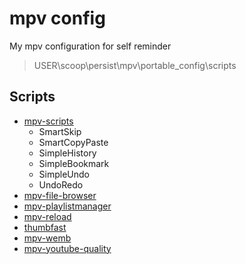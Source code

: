 # mpv config

My mpv configuration for self reminder

> USER\scoop\persist\mpv\portable_config\scripts

## Scripts

- [mpv-scripts](https://github.com/Eisa01/mpv-scripts)
    - SmartSkip
    - SmartCopyPaste
    - SimpleHistory
    - SimpleBookmark
    - SimpleUndo
    - UndoRedo
- [mpv-file-browser](https://github.com/CogentRedTester/mpv-file-browser)
- [mpv-playlistmanager](https://github.com/jonniek/mpv-playlistmanager)
- [mpv-reload](https://github.com/4e6/mpv-reload)
- [thumbfast](https://github.com/po5/thumbfast)
- [mpv-wemb](https://github.com/ekisu/mpv-webm)
- [mpv-youtube-quality](https://github.com/jgreco/mpv-youtube-quality/)
